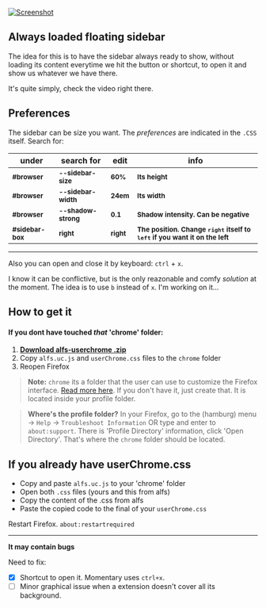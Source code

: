 [![Screenshot](https://i.imgur.com/3yoxdiF.png)](https://i.imgur.com/ZduZ3Ot.mp4)

## Always loaded floating sidebar  
The idea for this is to have the sidebar always ready to show, without loading its content everytime we hit the button or shortcut, to open it and show us whatever we have there.


It's quite simply, check the video right there.

## Preferences
The sidebar can be size you want. The _preferences_ are indicated in the `.CSS` itself. Search for:

|under|   search for  |   edit |  info |  
|---|---|---|---|
|<sup>**#browser**</sup>| <sup>**--sidebar-size**</sup> | <sup>**60%**</sup> | <sup>**Its height**</sup>  |
|<sup>**#browser**</sup>| <sup>**--sidebar-width**</sup> | <sup>**24em**</sup> | <sup>**Its width**</sup>  |
|<sup>**#browser**</sup>| <sup>**--shadow-strong**</sup> | <sup>**0.1**</sup> | <sup>**Shadow intensity. Can be negative**</sup>  |
|<sup>**#sidebar-box**</sup>|   <sup>**right**</sup> |   <sup>**right**</sup> | <sup>**The position. Change `right` itself to `left` if you want it on the left**</sup> |

----

Also you can open and close it by keyboard: `ctrl` + `x`.  

I know it can be conflictive, but is the only reazonable and comfy _solution_ at the moment. The idea is to use `b` instead of `x`. I'm working on it...


## How to get it
#### If you dont have touched _that_ 'chrome' folder:
1. [**Download alfs-userchrome .zip**](https://github.com/thepante/alfs-firefox/releases/latest)
2. Copy `alfs.uc.js` and `userChrome.css` files to the `chrome` folder
3. Reopen Firefox

> **Note:** `chrome` its a folder that the user can use to customize the Firefox interface. [Read more here](http://kb.mozillazine.org/index.php?title=UserChrome.css). If you don't have it, just create that. It is located inside your profile folder.

> **Where's the profile folder?** 
In your Firefox, go to the (hamburg) menu → `Help` → `Troubleshoot Information` OR type and enter to `about:support`. There is 'Profile Directory' information, click 'Open Directory'.
That's where the `chrome` folder should be located.

## If you already have userChrome.css

- Copy and paste `alfs.uc.js` to your 'chrome' folder
- Open both `.css` files (yours and this from alfs)
- Copy the content of the .css from alfs
- Paste the copied code to the final of your `userChrome.css`

Restart Firefox. `about:restartrequired`


----

**It may contain bugs**

Need to fix:
- [X] Shortcut to open it. Momentary uses `ctrl+x`.
- [ ] Minor graphical issue when a extension doesn't cover all its background.
